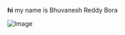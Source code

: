 **hi** my name is Bhuvanesh Reddy Bora

![Image](https://www.boredpanda.com/blog/wp-content/uploads/2023/01/25a-63b2e6b1b984e__700.jpg)
